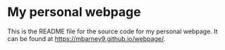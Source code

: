 # My personal webpage

This is the README file for the source code for my personal webpage. It can be found at <https://mbarney9.github.io/webpage/>. 

